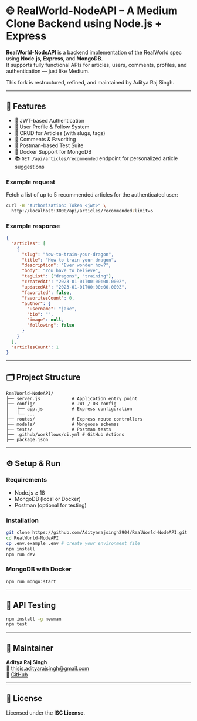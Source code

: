
# 🌐 RealWorld-NodeAPI – A Medium Clone Backend using Node.js + Express

**RealWorld-NodeAPI** is a backend implementation of the RealWorld spec using **Node.js**, **Express**, and **MongoDB**.  
It supports fully functional APIs for articles, users, comments, profiles, and authentication — just like Medium.

This fork is restructured, refined, and maintained by Aditya Raj Singh.

---

## 🚀 Features

- 🔐 JWT-based Authentication
- 👤 User Profile & Follow System
- 📝 CRUD for Articles (with slugs, tags)
- 💬 Comments & Favoriting
- 🧪 Postman-based Test Suite
- 🐳 Docker Support for MongoDB
- 📚 `GET /api/articles/recommended` endpoint for personalized article suggestions

### Example request

Fetch a list of up to 5 recommended articles for the authenticated user:

```bash
curl -H "Authorization: Token <jwt>" \
  http://localhost:3000/api/articles/recommended?limit=5
```

### Example response

```json
{
  "articles": [
    {
      "slug": "how-to-train-your-dragon",
      "title": "How to train your dragon",
      "description": "Ever wonder how?",
      "body": "You have to believe",
      "tagList": ["dragons", "training"],
      "createdAt": "2023-01-01T00:00:00.000Z",
      "updatedAt": "2023-01-01T00:00:00.000Z",
      "favorited": false,
      "favoritesCount": 0,
      "author": {
        "username": "jake",
        "bio": "",
        "image": null,
        "following": false
      }
    }
  ],
  "articlesCount": 1
}
```
---

## 🗂 Project Structure

```
RealWorld-NodeAPI/
├── server.js            # Application entry point
├── config/              # JWT / DB config
│   ├── app.js           # Express configuration
│   └── ...
├── routes/              # Express route controllers
├── models/              # Mongoose schemas
├── tests/               # Postman tests
├── .github/workflows/ci.yml # GitHub Actions
├── package.json
```

---

## ⚙️ Setup & Run

### Requirements

- Node.js ≥ 18
- MongoDB (local or Docker)
- Postman (optional for testing)

### Installation

```bash
git clone https://github.com/Adityarajsingh2904/RealWorld-NodeAPI.git
cd RealWorld-NodeAPI
cp .env.example .env # create your environment file
npm install
npm run dev
```

### MongoDB with Docker

```bash
npm run mongo:start
```

---

## 📮 API Testing

```bash
npm install -g newman
npm test
```

---

## 👤 Maintainer

**Aditya Raj Singh**  
📧 thisis.adityarajsingh@gmail.com  
🔗 [GitHub](https://github.com/Adityarajsingh2904)

---

## 📜 License

Licensed under the **ISC License**.
